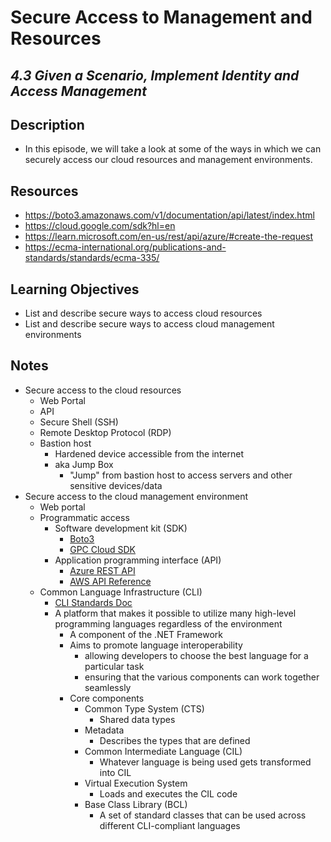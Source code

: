 Secure Access to Management and Resources
=======================================================

*4.3 Given a Scenario, Implement Identity and Access Management*
--------------------------


Description
--------------------------
+ In this episode, we will take a look at some of the ways in which we can securely access our cloud resources and management environments.


Resources
--------------------------
+ https://boto3.amazonaws.com/v1/documentation/api/latest/index.html
+ https://cloud.google.com/sdk?hl=en
+ https://learn.microsoft.com/en-us/rest/api/azure/#create-the-request
+ https://ecma-international.org/publications-and-standards/standards/ecma-335/
  

Learning Objectives
--------------------------
+ List and describe secure ways to access cloud resources
+ List and describe secure ways to access cloud management environments


Notes
--------------------------
+ Secure access to the cloud resources
  - Web Portal
  - API
  - Secure Shell (SSH)
  - Remote Desktop Protocol (RDP) 
  - Bastion host
    + Hardened device accessible from the internet
    + aka Jump Box
      - "Jump" from bastion host to access servers and other sensitive devices/data
+ Secure access to the cloud management environment
  - Web portal
  - Programmatic access
    + Software development kit (SDK)
      - [Boto3](https://boto3.amazonaws.com/v1/documentation/api/latest/index.html)
      - [GPC Cloud SDK](https://cloud.google.com/sdk?hl=en)
    + Application programming interface (API)
      - [Azure REST API](https://learn.microsoft.com/en-us/rest/api/azure/#create-the-request)
      - [AWS API Reference](https://boto3.amazonaws.com/v1/documentation/api/latest/index.html#api-reference)
  - Common Language Infrastructure (CLI)
    + [CLI Standards Doc](https://ecma-international.org/publications-and-standards/standards/ecma-335/)
    + A platform that makes it possible to utilize many high-level programming languages regardless of the environment
      - A component of the .NET Framework
      - Aims to promote language interoperability
        + allowing developers to choose the best language for a particular task 
        + ensuring that the various components can work together seamlessly
      - Core components
        + Common Type System (CTS)
          - Shared data types
        + Metadata
          - Describes the types that are defined
        + Common Intermediate Language (CIL)
          - Whatever language is being used gets transformed into CIL
        + Virtual Execution System
          - Loads and executes the CIL code
        + Base Class Library (BCL)
          - A set of standard classes that can be used across different CLI-compliant languages
